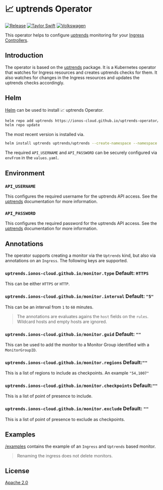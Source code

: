 # :chart_with_upwards_trend: uptrends Operator

[![Release](https://github.com/ionos-cloud/uptrends-operator/actions/workflows/release.yml/badge.svg)](https://github.com/ionos-cloud//uptrends-operator/actions/workflows/release.yml)
[![Taylor Swift](https://img.shields.io/badge/secured%20by-taylor%20swift-brightgreen.svg)](https://twitter.com/SwiftOnSecurity)
[![Volkswagen](https://auchenberg.github.io/volkswagen/volkswargen_ci.svg?v=1)](https://github.com/auchenberg/volkswagen)

This operator helps to configure [uptrends](https://www.uptrends.com/) monitoring for your [Ingress Controllers](https://kubernetes.io/docs/concepts/services-networking/ingress-controllers/).

## Introduction

The operator is based on the [uptrends](https://github.com/ionos-cloud/uptrends-go) package. It is a Kubernetes operator that watches for Ingress resources and creates uptrends checks for them. It also watches for changes in the Ingress resources and updates the uptrends checks accordingly.

## Helm

[Helm](https://helm.sh/) can be used to install :chart_with_upwards_trend: uptrends Operator.

```bash
helm repo add uptrends https://ionos-cloud.github.io/uptrends-operator/
helm repo update
```

The most recent version is installed via.

```bash
helm install uptrends uptrends/uptrends --create-namespace --namespace uptrends --version v0.1.11
```

The required `API_USERNAME` and `API_PASSWORD` can be securely configured via `envFrom` in the `values.yaml`.

## Environment

### `API_USERNAME` 

This configures the required username for the uptrends API access. See the [uptrends](https://www.uptrends.com/support/kb/api) documentation for more information.

### `API_PASSWORD` 

This configures the required password for the uptrends API access. See the [uptrends](https://www.uptrends.com/support/kb/api) documentation for more information.

## Annotations

The operator supports creating a monitor via the `Uptrends` kind, but also via annotations on an `Ingress`. The following keys are supported.

###  `uptrends.ionos-cloud.github.io/monitor.type` Default: `HTTPS`

This can be either `HTTPS` or `HTTP`.

### `uptrends.ionos-cloud.github.io/monitor.interval` Default: `"5"`

This can be an interval from `1` to `60` minutes.

> The annotations are evaluates agains the `host` fields on the `rules`. Wildcard hosts and empty hosts are ignored.

### `uptrends.ionos-cloud.github.io/monitor.guid` Default: `""`

This can be used to add the monitor to a Monitor Group identified with a `MonitorGroupID`.

### `uptrends.ionos-cloud.github.io/monitor.regions` Default:`""`

This is a list of regions to include as checkpoints. An example `"54,1007"`

### `uptrends.ionos-cloud.github.io/monitor.checkpoints` Default:`""`

This is a list of point of presence to include.

### `uptrends.ionos-cloud.github.io/monitor.exclude` Default: `""`

This is a list of point of presence to exclude as checkpoints.

## Examples

[/examples](/examples/) contains the example of an `Ingress` and `Uptrends` based monitor.

> Renaming the ingress does not delete monitors.

## License

[Apache 2.0](/LICENSE)
